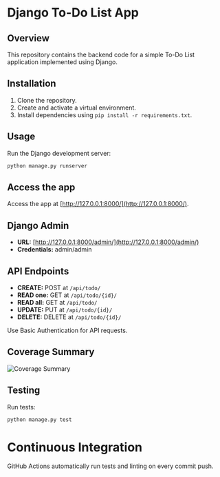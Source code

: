 # Django To-Do List App

## Overview

This repository contains the backend code for a simple To-Do List application implemented using Django.


## Installation

1. Clone the repository.
2. Create and activate a virtual environment.
3. Install dependencies using `pip install -r requirements.txt`.

## Usage

Run the Django development server:

```bash
python manage.py runserver
```
## Access the app
Access the app at [http://127.0.0.1:8000/](http://127.0.0.1:8000/).

## Django Admin
- **URL:** [http://127.0.0.1:8000/admin/](http://127.0.0.1:8000/admin/)
- **Credentials:** admin/admin

## API Endpoints
- **CREATE:** POST at `/api/todo/`
- **READ one:** GET at `/api/todo/{id}/`
- **READ all:** GET at `/api/todo/`
- **UPDATE:** PUT at `/api/todo/{id}/`
- **DELETE:** DELETE at `/api/todo/{id}/`
  
Use Basic Authentication for API requests.

## Coverage Summary

![Coverage Summary](https://github.com/MuhdHishamP/Algo-Todo-3/assets/99111049/bd4b980f-8584-4c75-aba6-df9eb171cb2c)




## Testing
Run tests:

```bash
python manage.py test
```

# Continuous Integration

GitHub Actions automatically run tests and linting on every commit push.





